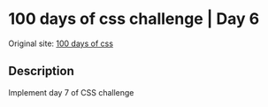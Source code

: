﻿# 100 days of css challenge | Day 6

Original site: [100 days of css](http://100dayscss.com/)

## Description
Implement day 7 of CSS challenge